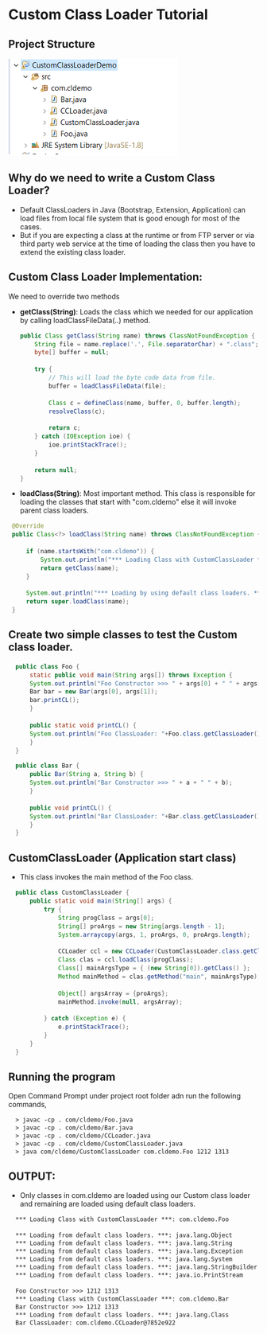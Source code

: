 # Custom Class Loader Tutorial

## Project Structure
	
![Project Structure](https://github.com/Amarnath510/CustomClassLoader/blob/master/customclassloader.png)

## Why do we need to write a Custom Class Loader?
  - Default ClassLoaders in Java (Bootstrap, Extension, Application) can load files from local file system that is good enough for most of the cases.
  - But if you are expecting a class at the runtime or from FTP server or via third party web service at the time of loading the class then you have to extend the existing class loader.

## Custom Class Loader Implementation: <br />
  We need to override two methods <br />
  
  - **getClass(String)**: Loads the class which we needed for our application by calling loadClassFileData(..) method.

    ```Java
	public Class getClass(String name) throws ClassNotFoundException {
		String file = name.replace('.', File.separatorChar) + ".class";
		byte[] buffer = null;
		
		try {
			// This will load the byte code data from file.
			buffer = loadClassFileData(file);
			
			Class c = defineClass(name, buffer, 0, buffer.length);
			resolveClass(c);
			
			return c;
		} catch (IOException ioe) {
			ioe.printStackTrace();
		}
		
		return null;
	}
    ```

  - **loadClass(String)**: Most important method. This class is responsible for loading the classes that start with "com.cldemo" else it will invoke parent class loaders.

   ```Java
   	@Override
	public Class<?> loadClass(String name) throws ClassNotFoundException {
		
		if (name.startsWith("com.cldemo")) {
			System.out.println("*** Loading Class with CustomClassLoader ***: " + name);
			return getClass(name);
		}
		
		System.out.println("*** Loading by using default class loaders. ***: " + name);
		return super.loadClass(name);
	}
   ```

## Create two simple classes to test the Custom class loader.
  	
  ```Java
	public class Foo {
	    static public void main(String args[]) throws Exception {
		System.out.println("Foo Constructor >>> " + args[0] + " " + args[1]);
		Bar bar = new Bar(args[0], args[1]);
		bar.printCL();
	    }

	    public static void printCL() {
		System.out.println("Foo ClassLoader: "+Foo.class.getClassLoader());
	    }
	}
  ```	

  ```Java
	public class Bar {
	    public Bar(String a, String b) {
		System.out.println("Bar Constructor >>> " + a + " " + b);
	    }

	    public void printCL() {
		System.out.println("Bar ClassLoader: "+Bar.class.getClassLoader());
	    }
	}
  ```

## CustomClassLoader (Application start class)
  - This class invokes the main method of the Foo class.
  
  ```Java
	public class CustomClassLoader {
		public static void main(String[] args) {
			try {
				String progClass = args[0];
				String[] proArgs = new String[args.length - 1];
				System.arraycopy(args, 1, proArgs, 0, proArgs.length);

				CCLoader ccl = new CCLoader(CustomClassLoader.class.getClassLoader());
				Class clas = ccl.loadClass(progClass);
				Class[] mainArgsType = { (new String[0]).getClass() };
				Method mainMethod = clas.getMethod("main", mainArgsType);

				Object[] argsArray = {proArgs};
				mainMethod.invoke(null, argsArray);

			} catch (Exception e) {
				e.printStackTrace();
			}
		}
	}
  ```

## Running the program <br />
   Open Command Prompt under project root folder adn run the following commands,

  ```  
    > javac -cp . com/cldemo/Foo.java
    > javac -cp . com/cldemo/Bar.java
    > javac -cp . com/cldemo/CCLoader.java
    > javac -cp . com/cldemo/CustomClassLoader.java
    > java com/cldemo/CustomClassLoader com.cldemo.Foo 1212 1313
  ```

## OUTPUT:
  - Only classes in com.cldemo are loaded using our Custom class loader and remaining are loaded using default class loaders.

  ```
	*** Loading Class with CustomClassLoader ***: com.cldemo.Foo

	*** Loading from default class loaders. ***: java.lang.Object
	*** Loading from default class loaders. ***: java.lang.String
	*** Loading from default class loaders. ***: java.lang.Exception
	*** Loading from default class loaders. ***: java.lang.System
	*** Loading from default class loaders. ***: java.lang.StringBuilder
	*** Loading from default class loaders. ***: java.io.PrintStream

	Foo Constructor >>> 1212 1313
	*** Loading Class with CustomClassLoader ***: com.cldemo.Bar
	Bar Constructor >>> 1212 1313
	*** Loading from default class loaders. ***: java.lang.Class
	Bar ClassLoader: com.cldemo.CCLoader@7852e922
  ```
